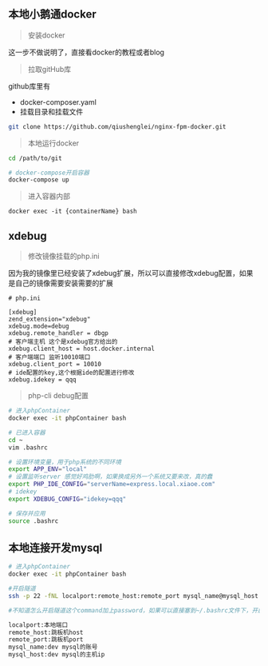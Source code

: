 ## 本地小鹅通docker

> 安装docker

这一步不做说明了，直接看docker的教程或者blog

> 拉取gitHub库

github库里有

- docker-composer.yaml
- 挂载目录和挂载文件

```bash
git clone https://github.com/qiushenglei/nginx-fpm-docker.git
```

> 本地运行docker

```bash
cd /path/to/git

# docker-compose开启容器
docker-compose up 
```

> 进入容器内部

```
docker exec -it {containerName} bash
```

## xdebug

> 修改镜像挂载的php.ini

因为我的镜像里已经安装了xdebug扩展，所以可以直接修改xdebug配置，如果是自己的镜像需要安装需要的扩展

```shell
# php.ini 

[xdebug]
zend_extension="xdebug"
xdebug.mode=debug
xdebug.remote_handler = dbgp
# 客户端主机 这个是xdebug官方给出的
xdebug.client_host = host.docker.internal
# 客户端端口 监听10010端口
xdebug.client_port = 10010
# ide配置的key,这个根据ide的配置进行修改
xdebug.idekey = qqq
```

> php-cli debug配置

```bash
# 进入phpContainer
docker exec -it phpContainer bash 

# 已进入容器
cd ~
vim .bashrc

# 设置环境变量，用于php系统的不同环境
export APP_ENV="local"
# 设置监听server 感觉好鸡肋啊，如果换成另外一个系统又要来改，真的蠢
export PHP_IDE_CONFIG="serverName=express.local.xiaoe.com"
# idekey
export XDEBUG_CONFIG="idekey=qqq"

# 保存并应用
source .bashrc
```

## 本地连接开发mysql

```bash
# 进入phpContainer
docker exec -it phpContainer bash 

#开启隧道
ssh -p 22 -fNL localport:remote_host:remote_port mysql_name@mysql_host  

#不知道怎么开启隧道这个command加上password，如果可以直接塞到~/.bashrc文件下，开启则应用

localport:本地端口
remote_host:跳板机host
remote_port:跳板机port
mysql_name:dev mysql的账号
mysql_host:dev mysql的主机ip
```



